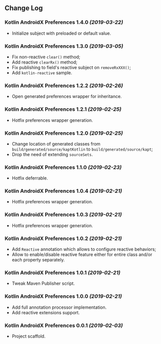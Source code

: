 ## Change Log

### Kotlin AndroidX Preferences 1.4.0 *(2019-03-22)*

  * Initialize subject with preloaded or default value.

### Kotlin AndroidX Preferences 1.3.0 *(2019-03-05)*

  * Fix non-reactive `clear()` method;
  * Add reactive `clearRx()` method;
  * Fix publishing to field's reactive subject on `removeRxXXX()`;
  * Add `kotlin-reactive` sample.

### Kotlin AndroidX Preferences 1.2.2 *(2019-02-26)*

  * Open generated preferences wrapper for inheritance.

### Kotlin AndroidX Preferences 1.2.1 *(2019-02-25)*

  * Hotfix preferences wrapper generation.

### Kotlin AndroidX Preferences 1.2.0 *(2019-02-25)*

  * Change location of generated classes from `build/generated/source/kaptKotlin` to `build/generated/source/kapt`;
  * Drop the need of extending `sourceSets`.

### Kotlin AndroidX Preferences 1.1.0 *(2019-02-23)*

  * Hotfix deferrable.

### Kotlin AndroidX Preferences 1.0.4 *(2019-02-21)*

  * Hotfix preferences wrapper generation.

### Kotlin AndroidX Preferences 1.0.3 *(2019-02-21)*

  * Hotfix preferences wrapper generation.

### Kotlin AndroidX Preferences 1.0.2 *(2019-02-21)*

  * Add `Reactive` annotation which allows to configure reactive behaviors;
  * Allow to enable/disable reactive feature either for entire class and/or each property separately.

### Kotlin AndroidX Preferences 1.0.1 *(2019-02-21)*

  * Tweak Maven Publisher script.

### Kotlin AndroidX Preferences 1.0.0 *(2019-02-21)*

  * Add full annotation processor implementation.
  * Add reactive extensions support.

### Kotlin AndroidX Preferences 0.0.1 *(2019-02-03)*

  * Project scaffold.
